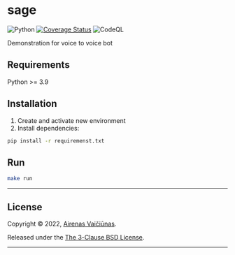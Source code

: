 # sage

![Python](https://github.com/airenas/sage/workflows/Python/badge.svg) [![Coverage Status](https://coveralls.io/repos/github/airenas/sage/badge.svg?branch=main)](https://coveralls.io/github/airenas/sage?branch=main) ![CodeQL](https://github.com/airenas/sage/workflows/CodeQL/badge.svg)

Demonstration for voice to voice bot

## Requirements

Python >= 3.9

## Installation

1. Create and activate new environment
2. Install dependencies: 
```sh
pip install -r requiremenst.txt
```

## Run

```sh
make run
```

---

## License

Copyright © 2022, [Airenas Vaičiūnas](https://github.com/airenas).

Released under the [The 3-Clause BSD License](LICENSE).

---
